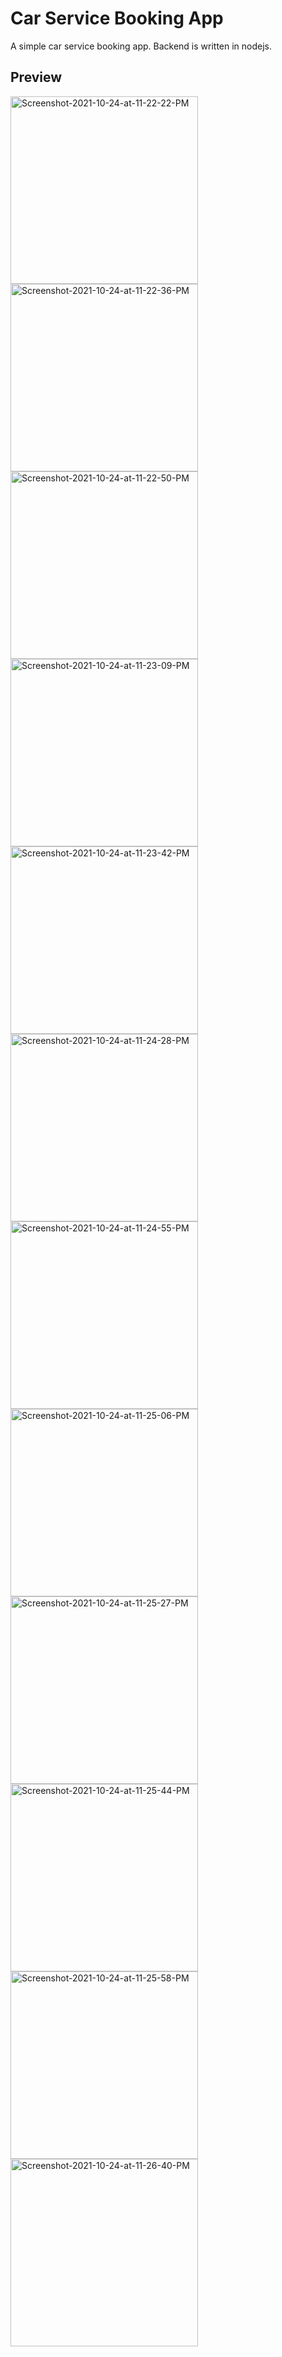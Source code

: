 # Car Service Booking App

A simple car service booking app. Backend is written in nodejs.

## Preview

<div>
<img height="300" src="https://i.ibb.co/9vbH51L/Screenshot-2021-10-24-at-11-22-22-PM.png" alt="Screenshot-2021-10-24-at-11-22-22-PM" border="0">
<img height="300" src="https://i.ibb.co/YBptX58/Screenshot-2021-10-24-at-11-22-36-PM.png" alt="Screenshot-2021-10-24-at-11-22-36-PM" border="0">
<img height="300" src="https://i.ibb.co/PThPzwV/Screenshot-2021-10-24-at-11-22-50-PM.png" alt="Screenshot-2021-10-24-at-11-22-50-PM" border="0">
<img height="300" src="https://i.ibb.co/NnK62GV/Screenshot-2021-10-24-at-11-23-09-PM.png" alt="Screenshot-2021-10-24-at-11-23-09-PM" border="0">
<img height="300" src="https://i.ibb.co/cbC224c/Screenshot-2021-10-24-at-11-23-42-PM.png" alt="Screenshot-2021-10-24-at-11-23-42-PM" border="0">
<img height="300" src="https://i.ibb.co/4t2K0Zv/Screenshot-2021-10-24-at-11-24-28-PM.png" alt="Screenshot-2021-10-24-at-11-24-28-PM" border="0">
<img height="300" src="https://i.ibb.co/cNWSPcb/Screenshot-2021-10-24-at-11-24-55-PM.png" alt="Screenshot-2021-10-24-at-11-24-55-PM" border="0">
<img height="300" src="https://i.ibb.co/W2862Gf/Screenshot-2021-10-24-at-11-25-06-PM.png" alt="Screenshot-2021-10-24-at-11-25-06-PM" border="0">
<img height="300" src="https://i.ibb.co/sb9FMRR/Screenshot-2021-10-24-at-11-25-27-PM.png" alt="Screenshot-2021-10-24-at-11-25-27-PM" border="0">
<img height="300" src="https://i.ibb.co/qgw5KJ6/Screenshot-2021-10-24-at-11-25-44-PM.png" alt="Screenshot-2021-10-24-at-11-25-44-PM" border="0">
<img height="300" src="https://i.ibb.co/qk56y8t/Screenshot-2021-10-24-at-11-25-58-PM.png" alt="Screenshot-2021-10-24-at-11-25-58-PM" border="0">
<img height="300" src="https://i.ibb.co/sJjnP4K/Screenshot-2021-10-24-at-11-26-40-PM.png" alt="Screenshot-2021-10-24-at-11-26-40-PM" border="0">
</div>
